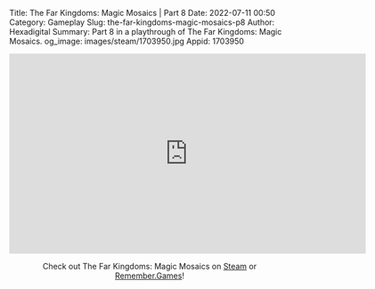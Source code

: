 Title: The Far Kingdoms: Magic Mosaics | Part 8
Date: 2022-07-11 00:50
Category: Gameplay
Slug: the-far-kingdoms-magic-mosaics-p8
Author: Hexadigital
Summary: Part 8 in a playthrough of The Far Kingdoms: Magic Mosaics.
og_image: images/steam/1703950.jpg
Appid: 1703950

<center><iframe src="https://www.youtube.com/embed/rm0f0GxR5_g?feature=oembed" allow="accelerometer; autoplay; encrypted-media; gyroscope; picture-in-picture" width="640" height="360" frameborder="0"></iframe>

Check out The Far Kingdoms: Magic Mosaics on [Steam](https://store.steampowered.com/app/1703950/?curator_clanid=34633900) or [Remember.Games](https://remember.games/game/1211/)!</center>

